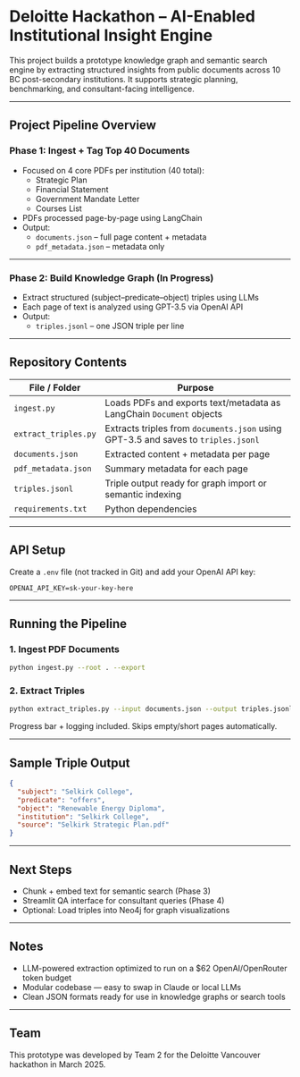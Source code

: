 
# Deloitte Hackathon – AI-Enabled Institutional Insight Engine

This project builds a prototype knowledge graph and semantic search engine by extracting structured insights from public documents across 10 BC post-secondary institutions. It supports strategic planning, benchmarking, and consultant-facing intelligence.

---

## Project Pipeline Overview

### Phase 1: Ingest + Tag Top 40 Documents
- Focused on 4 core PDFs per institution (40 total):
  - Strategic Plan
  - Financial Statement
  - Government Mandate Letter
  - Courses List
- PDFs processed page-by-page using LangChain
- Output:
  - `documents.json` – full page content + metadata
  - `pdf_metadata.json` – metadata only

---

### Phase 2: Build Knowledge Graph (In Progress)
- Extract structured (subject–predicate–object) triples using LLMs
- Each page of text is analyzed using GPT-3.5 via OpenAI API
- Output:
  - `triples.jsonl` – one JSON triple per line

---

## Repository Contents

| File / Folder           | Purpose |
|-------------------------|---------|
| `ingest.py`             | Loads PDFs and exports text/metadata as LangChain `Document` objects |
| `extract_triples.py`    | Extracts triples from `documents.json` using GPT-3.5 and saves to `triples.jsonl` |
| `documents.json`        | Extracted content + metadata per page |
| `pdf_metadata.json`     | Summary metadata for each page |
| `triples.jsonl`         | Triple output ready for graph import or semantic indexing |
| `requirements.txt`      | Python dependencies |

---

## API Setup

Create a `.env` file (not tracked in Git) and add your OpenAI API key:
```env
OPENAI_API_KEY=sk-your-key-here
```

---

## Running the Pipeline

### 1. Ingest PDF Documents
```bash
python ingest.py --root . --export
```

### 2. Extract Triples
```bash
python extract_triples.py --input documents.json --output triples.jsonl
```

Progress bar + logging included. Skips empty/short pages automatically.

---

## Sample Triple Output

```json
{
  "subject": "Selkirk College",
  "predicate": "offers",
  "object": "Renewable Energy Diploma",
  "institution": "Selkirk College",
  "source": "Selkirk Strategic Plan.pdf"
}
```

---

## Next Steps

- Chunk + embed text for semantic search (Phase 3)
- Streamlit QA interface for consultant queries (Phase 4)
- Optional: Load triples into Neo4j for graph visualizations

---

## Notes

- LLM-powered extraction optimized to run on a $62 OpenAI/OpenRouter token budget
- Modular codebase — easy to swap in Claude or local LLMs
- Clean JSON formats ready for use in knowledge graphs or search tools

---

## Team

This prototype was developed by Team 2 for the Deloitte Vancouver hackathon in March 2025.
